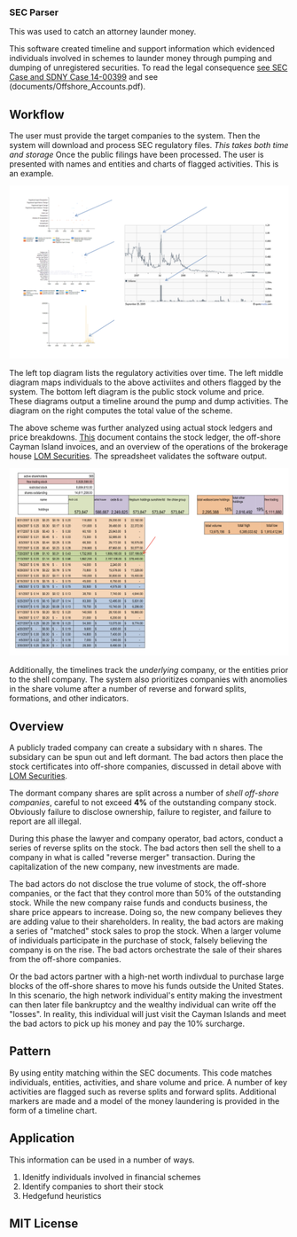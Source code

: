 ### SEC Parser

This was used to catch an attorney launder money.

This software created timeline and support information which evidenced individuals involved in schemes to launder money through pumping and dumping of unregistered securities.  To read the legal consequence [see SEC Case and SDNY Case 14-00399](https://cane.ashermadison.com/wp-content/uploads/sites/3/2014/07/20140715-us-v-cane-et-al-case-no-14-00399.pdf) and see (documents/Offshore_Accounts.pdf).

## Workflow

The user must provide the target companies to the system. Then the system will download and process SEC regulatory files. _This takes both time and storage_ Once the public filings have been processed. The user is presented with names and entities and charts of flagged activities. This is an example.

![Diagram 1](documents/diagram001.png)

The left top diagram lists the regulatory activities over time. The left middle diagram maps individuals to the above activiites and others flagged by the system. The bottom left diagram is the public stock volume and price. These diagrams output a timeline around the pump and dump activities. The diagram on the right computes the total value of the scheme.

The above scheme was further analyzed using actual stock ledgers and price breakdowns. [This](documents/Offshore_Accounts.pdf) document contains the stock ledger, the off-shore Cayman Island invoices, and an overview of the operations of the brokerage house [LOM Securities](https://www.lom.com/). The spreadsheet validates the software output.

![Diagram 1](documents/diagram002.png)

Additionally, the timelines track the _underlying_ company, or the entities prior to the shell company. The system also prioritizes companies with anomolies in the share volume after a number of reverse and forward splits, formations, and other indicators. 

## Overview

A publicly traded company can create a subsidary with n shares. The subsidary can be spun out and left dormant. The bad actors then place the stock certificates into off-shore companies, discussed in detail above with [LOM Securities](https://www.lom.com/).

The dormant company shares are split across a number of _shell off-shore companies_, careful to not exceed __4%__ of the outstanding company stock.  Obviously failure to disclose ownership, failure to register, and failure to report are all illegal.

During this phase the lawyer and company operator, bad actors, conduct a series of reverse splits on the stock. The bad actors then sell the shell to a company in what is called "reverse merger" transaction. During the capitalization of the new company, new investments are made.

The bad actors do not disclose the true volume of stock, the off-shore companies, or the fact that they control more than 50% of the outstanding stock. While the new company raise funds and conducts business, the share price appears to increase. Doing so, the new company believes they are adding value to their shareholders. In reality, the bad actors are making a series of "matched" stock sales to prop the stock. When a larger volume of individuals participate in the purchase of stock, falsely believing the company is on the rise.  The bad actors orchestrate the sale of their shares from the off-shore companies.  

Or the bad actors  partner with a high-net worth indivdual to purchase large blocks of the off-shore shares to move his funds outside the United States.  In this scenario, the high network individual's entity making the investment can then later file bankruptcy and the wealthy individual can write off the "losses". In reality, this individual will just visit the Cayman Islands and meet the bad actors to pick up his money and pay the 10% surcharge.

## Pattern

By using entity matching within the SEC documents. This code matches individuals, entities, activities, and share volume and price. A number of key activities are flagged such as reverse splits and forward splits. Additional markers are made and a model of the money laundering is provided in the form of a timeline chart.

## Application

This information can be used in a number of ways. 

1. Idenitfy individuals involved in financial schemes
2. Identify companies to short their stock
3. Hedgefund heuristics

## MIT License





